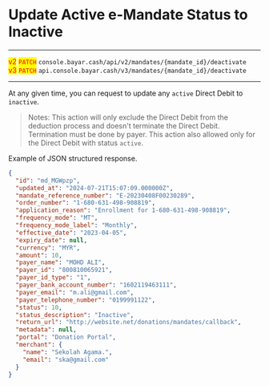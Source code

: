 # Update Active e-Mandate Status to Inactive

***

<mark style="color:red;">v2</mark> <mark style="color:red;">`PATCH`</mark>  `console.bayar.cash/api/v2/mandates/{mandate_id}/deactivate`\
<mark style="color:red;">v3</mark> <mark style="color:red;">`PATCH`</mark>  `api.console.bayar.cash/v3/mandates/{mandate_id}/deactivate`

***


At any given time, you can request to update any `active` Direct Debit to `inactive`.

> Notes: This action will only exclude the Direct Debit from the deduction process and doesn't terminate the Direct Debit. Termination must be done by payer. This action also allowed only for the Direct Debit with status `active`.


Example of JSON structured response.



```json
{
  "id": "md_MGWpzp",
  "updated_at": "2024-07-21T15:07:09.000000Z",
  "mandate_reference_number": "E-20230408F00230289",
  "order_number": "1-680-631-498-908819",
  "application_reason": "Enrollment for 1-680-631-498-908819",
  "frequency_mode": "MT",
  "frequency_mode_label": "Monthly",
  "effective_date": "2023-04-05",
  "expiry_date": null,
  "currency": "MYR",
  "amount": 10,
  "payer_name": "MOHD ALI",
  "payer_id": "800810065921",
  "payer_id_type": "1",
  "payer_bank_account_number": "1602119463111",
  "payer_email": "m.ali@gmail.com",
  "payer_telephone_number": "0199991122",
  "status": 10,
  "status_description": "Inactive",
  "return_url": "http://website.net/donations/mandates/callback",
  "metadata": null,
  "portal": "Donation Portal",
  "merchant": {
    "name": "Sekolah Agama.",
    "email": "ska@gmail.com"
  }
}
```


